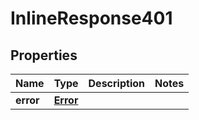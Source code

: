 

# InlineResponse401


## Properties

Name | Type | Description | Notes
------------ | ------------- | ------------- | -------------
**error** | [**Error**](Error.md) |  | 




